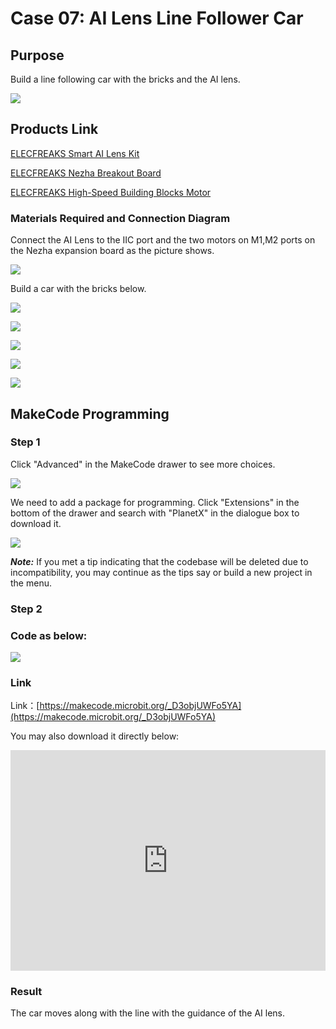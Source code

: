 # Case 07: AI Lens Line Follower Car 

## Purpose

Build a line following car with the bricks and the AI lens. 

![](./images/05035_01.png)

## Products Link

[ELECFREAKS Smart AI Lens Kit](https://shop.elecfreaks.com/products/elecfreaks-smart-ai-lens-kit?_pos=1&_sid=d572dc26c&_ss=r)

[ELECFREAKS Nezha Breakout Board](https://shop.elecfreaks.com/products/elecfreaks-nezha-breakout-board?_pos=1&_sid=327dd9f18&_ss=r)

[ELECFREAKS High-Speed Building Blocks Motor](https://shop.elecfreaks.com/products/elecfreaks-high-speed-building-blocks-motor?_pos=4&_sid=1012c2d84&_ss=r)


### Materials Required and Connection Diagram

 Connect the AI Lens to the IIC port and the two motors on M1,M2 ports on the Nezha expansion board as the picture shows. 


![](./images/05035_07_07.png)

 Build a car with the bricks below. 

![](./images/05035_07_01.png)

![](./images/05035_07_02.png)

![](./images/05035_07_03.png)

![](./images/05035_07_04.png)

![](./images/05035_07_05.png)



## MakeCode Programming 


### Step 1

Click "Advanced" in the MakeCode drawer to see more choices.

![](./images/05001_04.png)

We need to add a package for programming. Click "Extensions" in the bottom of the drawer and search with "PlanetX" in the dialogue box to download it. 

![](./images/05001_05.png)

***Note:*** If you met a tip indicating that the codebase will be deleted due to incompatibility, you may continue as the tips say or build a new project in the menu. 

### Step 2

### Code as below:

![](./images/05035_07_06.png)


### Link
Link：[https://makecode.microbit.org/_D3objUWFo5YA](https://makecode.microbit.org/_D3objUWFo5YA)

You may also download it directly below:

<div style="position:relative;height:0;padding-bottom:70%;overflow:hidden;"><iframe style="position:absolute;top:0;left:0;width:100%;height:100%;" src="https://makecode.microbit.org/#pub:_D3objUWFo5YA" frameborder="0" sandbox="allow-popups allow-forms allow-scripts allow-same-origin"></iframe></div>  


### Result
The car moves along with the line with the guidance of the AI lens. 

